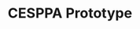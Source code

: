 ---
createdAt: 01/09/2021
title: CESPPA Prototype
highlight: First version of CESPPA homepage
description: CESPPA prototype was the initial version of the cesppa.com website, designed and built by me.
type: Contract
coverImg: cesppa-prototype-cover.jpg
featured: true
url: https://cesppa-prototype.netlify.app/
category:
  - Site Templates, Landing Page
tools:
  - HTML
  - CSS
  - SCSS
  - JavaScript
  - Bootstrap
  - Gulp
---